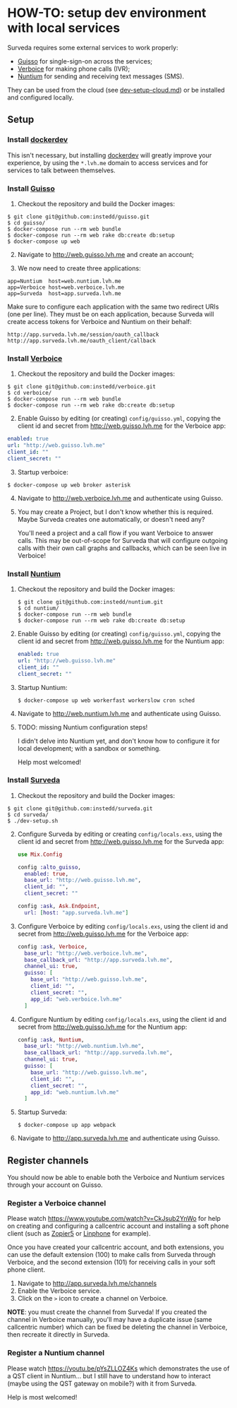# HOW-TO: setup dev environment with local services

Surveda requires some external services to work properly:

- [Guisso](https://github.com/instedd/guisso) for single-sign-on across the services;
- [Verboice](https://github.com/instedd/verboice) for making phone calls (IVR);
- [Nuntium](https://github.com/instedd/nuntium) for sending and receiving text messages (SMS).

They can be used from the cloud (see [dev-setup-cloud.md](dev-setup-cloud.md))
or be installed and configured locally.


## Setup


### Install [dockerdev](https://github.com/waj/dockerdev)

This isn't necessary, but installing [dockerdev](https://github.com/waj/dockerdev)
will greatly improve your experience, by using the `*.lvh.me` domain to access
services and for services to talk between themselves.


### Install [Guisso](https://github.com/instedd/guisso)

1. Checkout the repository and build the Docker images:

  ```console
  $ git clone git@github.com:instedd/guisso.git
  $ cd guisso/
  $ docker-compose run --rm web bundle
  $ docker-compose run --rm web rake db:create db:setup
  $ docker-compose up web
  ```

2. Navigate to <http://web.guisso.lvh.me> and create an account;

3. We now need to create three applications:

  ```
  app=Nuntium  host=web.nuntium.lvh.me
  app=Verboice host=web.verboice.lvh.me
  app=Surveda  host=app.surveda.lvh.me
  ```

  Make sure to configure each application with the same two redirect URIs (one
  per line). They must be on each application, because Surveda will create
  access tokens for Verboice and Nuntium on their behalf:

  ```
  http://app.surveda.lvh.me/session/oauth_callback
  http://app.surveda.lvh.me/oauth_client/callback
  ```


### Install [Verboice](https://github.com/instedd/verboice)

1. Checkout the repository and build the Docker images:

  ```console
  $ git clone git@github.com:instedd/verboice.git
  $ cd verboice/
  $ docker-compose run --rm web bundle
  $ docker-compose run --rm web rake db:create db:setup
  ```

2. Enable Guisso by editing (or creating) `config/guisso.yml`, copying the
  client id and secret from http://web.guisso.lvh.me for the Verboice app:

  ```yaml
  enabled: true
  url: "http://web.guisso.lvh.me"
  client_id: ""
  client_secret: ""
  ```

3. Startup verboice:

  ```console
  $ docker-compose up web broker asterisk
  ```

4. Navigate to <http://web.verboice.lvh.me> and authenticate using Guisso.

5. You may create a Project, but I don't know whether this is required. Maybe
   Surveda creates one automatically, or doesn't need any?

   You'll need a project and a call flow if you want Verboice to answer calls.
   This may be out-of-scope for Surveda that will configure outgoing calls
   with their own call graphs and callbacks, which can be seen live in
   Verboice!


### Install [Nuntium](https://github.com/instedd/nuntium)

1. Checkout the repository and build the Docker images:

   ```console
   $ git clone git@github.com:instedd/nuntium.git
   $ cd nuntium/
   $ docker-compose run --rm web bundle
   $ docker-compose run --rm web rake db:create db:setup
   ```

2. Enable Guisso by editing (or creating) `config/guisso.yml`, copying the
   client id and secret from <http://web.guisso.lvh.me> for the Nuntium app:

   ```yaml
   enabled: true
   url: "http://web.guisso.lvh.me"
   client_id: ""
   client_secret: ""
   ```

3. Startup Nuntium:

   ```console
   $ docker-compose up web workerfast workerslow cron sched
   ```

4. Navigate to <http://web.nuntium.lvh.me> and authenticate using Guisso.

5. TODO: missing Nuntium configuration steps!

   I didn't delve into Nuntium yet, and don't know how to configure it for local
   development; with a sandbox or something.

   Help most welcomed!


### Install [Surveda](https://github.com/instedd/surveda)

1. Checkout the repository and build the Docker images:

  ```console
  $ git clone git@github.com:instedd/surveda.git
  $ cd surveda/
  $ ./dev-setup.sh
  ```

2. Configure Surveda by editing or creating `config/locals.exs`, using the
   client id and secret from <http://web.guisso.lvh.me> for the Surveda app:

   ```elixir
   use Mix.Config

   config :alto_guisso,
     enabled: true,
     base_url: "http://web.guisso.lvh.me",
     client_id: "",
     client_secret: ""

   config :ask, Ask.Endpoint,
     url: [host: "app.surveda.lvh.me"]
   ```

4. Configure Verboice by editing `config/locals.exs`, using the client id and
   secret from <http://web.guisso.lvh.me> for the Verboice app:

   ```elixir
   config :ask, Verboice,
     base_url: "http://web.verboice.lvh.me",
     base_callback_url: "http://app.surveda.lvh.me",
     channel_ui: true,
     guisso: [
       base_url: "http://web.guisso.lvh.me",
       client_id: "",
       client_secret: "",
       app_id: "web.verboice.lvh.me"
     ]
   ```

5. Configure Nuntium by editing `config/locals.exs`, using the client id and
   secret from <http://web.guisso.lvh.me> for the Nuntium app:

   ```elixir
   config :ask, Nuntium,
     base_url: "http://web.nuntium.lvh.me",
     base_callback_url: "http://app.surveda.lvh.me",
     channel_ui: true,
     guisso: [
       base_url: "http://web.guisso.lvh.me",
       client_id: "",
       client_secret: "",
       app_id: "web.nuntium.lvh.me"
     ]
   ```

6. Startup Surveda:

   ```console
   $ docker-compose up app webpack
   ```

7. Navigate to <http://app.surveda.lvh.me> and authenticate using Guisso.


## Register channels

You should now be able to enable both the Verboice and Nuntium services through
your account on Guisso.

### Register a Verboice channel

Please watch <https://www.youtube.com/watch?v=CkJsub2YnWo> for help on creating
and configuring a callcentric account and installing a soft phone client (such
as [Zopier5](https://www.callcentric.com/support/device/zoiper/v5) or
[Linphone](http://www.linphone.org/) for example).

Once you have created your callcentric account, and both extensions, you can use
the default extension (100) to make calls from Surveda through Verboice, and the
second extension (101) for receiving calls in your soft phone client.

1. Navigate to <http://app.surveda.lvh.me/channels>
2. Enable the Verboice service.
3. Click on the `>` icon to create a channel on Verboice.

**NOTE**: you must create the channel from Surveda! If you created the channel in
Verboice manually, you'll may have a duplicate issue (same callcentric number)
which can be fixed be deleting the channel in Verboice, then recreate it directly
in Surveda.

### Register a Nuntium channel

Please watch <https://youtu.be/pYsZLLOZ4Ks> which demonstrates the use of a QST
client in Nuntium... but I still have to understand how to interact (maybe using
the QST gateway on mobile?) with it from Surveda.

Help is most welcomed!
